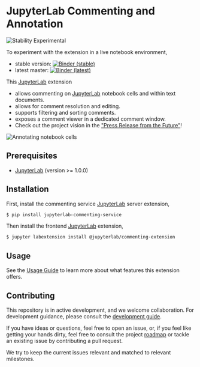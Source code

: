 # JupyterLab Commenting and Annotation

![Stability Experimental][badge-stability]

To experiment with the extension in a live notebook environment,

-   stable version: [![Binder (stable)][badge-binder]][binder-stable]
-   latest master: [![Binder (latest)][badge-binder]][binder-master]

This [JupyterLab][jupyterlab] extension

-   allows commenting on [JupyterLab][jupyterlab] notebook cells and within text documents.
-   allows for comment resolution and editing.
-   supports filtering and sorting comments.
-   exposes a comment viewer in a dedicated comment window.
-   Check out the project vision in the ["Press Release from the Future"](./press_release.md)!

![Annotating notebook cells](https://raw.githubusercontent.com/jupyterlab/jupyterlab-commenting/master/docs/img/usage-11.gif)

## Prerequisites

-   [JupyterLab][jupyterlab] (version >= 1.0.0)

## Installation

First, install the commenting service [JupyterLab][jupyterlab] server extension,

```bash
$ pip install jupyterlab-commenting-service
```

Then install the frontend [JupyterLab][jupyterlab] extension,

```bash
$ jupyter labextension install @jupyterlab/commenting-extension
```

## Usage

See the [Usage Guide](./docs/usage.md) to learn more about what features this extension offers.

## Contributing

This repository is in active development, and we welcome collaboration. For development guidance, please consult the [development guide](./docs/development.md).

If you have ideas or questions, feel free to open an issue, or, if you feel like getting your hands dirty, feel free to consult the project [roadmap](./ROADMAP.md) or tackle an existing issue by contributing a pull request.

We try to keep the current issues relevant and matched to relevant milestones.

<!-- links -->

[badge-stability]: https://img.shields.io/badge/stability-experimental-red.svg
[badge-binder]: https://mybinder.org/badge_logo.svg
[binder-stable]: https://mybinder.org/v2/gh/jupyterlab/jupyterlab-commenting/196cfd8d9012334cef45196b895f8ad1cef499d5?urlpath=lab%2Ftree%2Fnotebooks%2Fdemo.ipynb
[binder-master]: https://mybinder.org/v2/gh/jupyterlab/jupyterlab-commenting/master?urlpath=lab%2Ftree%2Fnotebooks%2Fdemo.ipynb
[jupyterlab]: https://github.com/jupyterlab/jupyterlab

<!-- /.links -->
